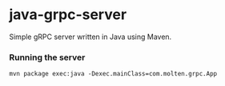 # java-grpc-server
Simple gRPC server written in Java using Maven.

### Running the server
 `mvn package exec:java -Dexec.mainClass=com.molten.grpc.App`
